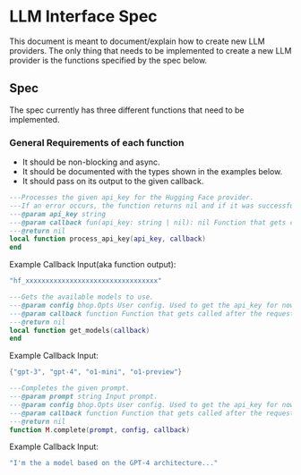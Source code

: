 # LLM Interface Spec

This document is meant to document/explain how to create new LLM providers.
The only thing that needs to be implemented to create a new LLM provider is the functions specified by the spec below.

## Spec
The spec currently has three different functions that need to be implemented.

### General Requirements of each function
- It should be non-blocking and async.
- It should be documented with the types shown in the examples below.
- It should pass on its output to the given callback.

```lua
---Processes the given api_key for the Hugging Face provider.
---If an error occurs, the function returns nil and if it was successful, it returns the api_key.
---@param api_key string
---@param callback fun(api_key: string | nil): nil Function that gets called after the request is made.
---@return nil
local function process_api_key(api_key, callback)
end
```
Example Callback Input(aka function output):
```lua
"hf_xxxxxxxxxxxxxxxxxxxxxxxxxxxxxxxxx"
```

```lua
---Gets the available models to use.
---@param config bhop.Opts User config. Used to get the api_key for now, mabye more things later.
---@param callback function Function that gets called after the request is made.
---@return nil
local function get_models(callback)
end
```
Example Callback Input:
```lua
{"gpt-3", "gpt-4", "o1-mini", "o1-preview"}
```

```lua
---Completes the given prompt.
---@param prompt string Input prompt.
---@param config bhop.Opts User config. Used to get the api_key for now, mabye more things later.
---@param callback function Function that gets called after the request is made.
---@return nil
function M.complete(prompt, config, callback)
```
Example Callback Input:
```lua
"I'm the a model based on the GPT-4 architecture..."
```

